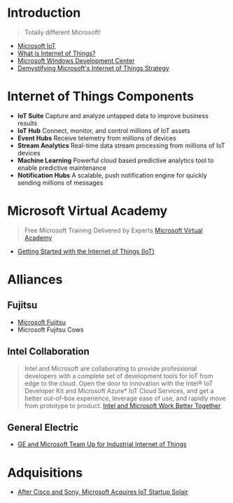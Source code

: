 # Introduction

> Totally different Microsoft!

- [Microsoft IoT](https://blogs.microsoft.com/iot/)
- [What is Internet of Things?](https://www.microsoft.com/en-us/server-cloud/internet-of-things/)
- [Microsoft Windows Development Center](https://developer.microsoft.com/en-us/windows/iot)
- [Demystifying Microsoft's Internet of Things Strategy](http://www.forbes.com/sites/janakirammsv/2015/10/20/demystifying-microsofts-internet-of-things-strategy/#5a1017313bd7)

# Internet of Things Components

- __IoT Suite__ Capture and analyze untapped data to improve business results
- __IoT Hub__ Connect, monitor, and control millions of IoT assets
- __Event Hubs__ Receive telemetry from millions of devices
- __Stream Analytics__ Real-time data stream processing from millions of IoT devices
- __Machine Learning__ Powerful cloud based predictive analytics tool to enable predictive maintenance
- __Notification Hubs__ A scalable, push notification engine for quickly sending millions of messages

# Microsoft Virtual Academy

> Free Microsoft Training Delivered by Experts [Microsoft Virtual Academy](https://mva.microsoft.com/)

- [Getting Started with the Internet of Things (IoT)](https://mva.microsoft.com/en-US/training-courses/getting-started-with-the-internet-of-things-iot-16170)

# Alliances

## Fujitsu

- [Microsoft Fujitsu](http://www.fujitsu.com/us/about/info-center/global-alliances/microsoft/)
- Microsoft Fujitsu Cows

## Intel Collaboration

> Intel and Microsoft are collaborating to provide professional developers with a complete set of development tools for IoT from edge to the cloud. Open the door to innovation with the Intel® IoT Developer Kit and Microsoft Azure* IoT Cloud Services, and get a better out-of-box experience, leverage ease of use, and rapidly move from prototype to product. [Intel and Microsoft Work Better Together](https://software.intel.com/en-us/iot/microsoft-azure?cid=em-elq-9456&utm_source=elq&utm_medium=email&utm_campaign=9456&elq_cid=1218513&elqTrackId=147798e3523e4455b04ae4140edcdbf6&elq=4349add4045b45f0b8078b586349bf93&elqaid=9456&elqat=1&elqCampaignId=7270)

## General Electric

- [GE and Microsoft Team Up for Industrial Internet of Things](http://electronics360.globalspec.com/article/6983/ge-and-microsoft-team-up-for-industrial-internet-of-things)

# Adquisitions

- [After Cisco and Sony, Microsoft Acquires IoT Startup Solair](http://internetofthingswiki.com/microsoft-acquires-iot-startup-solair/870/)
